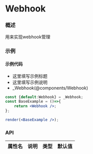 
# Webhook


### 概述

用来实现webhook管理


### 示例

#### 示例代码

- 这里填写示例标题
- 这里填写示例说明
- _Webhook(@components/Webhook)

```jsx
const {default:Webhook} = _Webhook;
const BaseExample = ()=>{
    return <Webhook />;
};

render(<BaseExample />);

```


### API

|属性名|说明|类型|默认值|
|  ---  | ---  | --- | --- |


